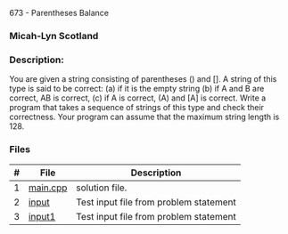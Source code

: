 673 - Parentheses Balance
### Micah-Lyn Scotland
### Description:

You are given a string consisting of parentheses () and []. A string of this type is said to be correct:
(a) if it is the empty string
(b) if A and B are correct, AB is correct,
(c) if A is correct, (A) and [A] is correct.
Write a program that takes a sequence of strings of this type and check their correctness. Your
program can assume that the maximum string length is 128.

### Files

|   #   | File                       | Description                                                |
| :---: | -------------------------- | ---------------------------------------------------------- |
|   1   | [main.cpp](https://github.com/Micah-Lyn/4883-Programming_Techniques-Scotland/blob/master/Assignments/P02/673/main.cpp)     | solution file.                                             |
|   2   | [input](https://github.com/Micah-Lyn/4883-Programming_Techniques-Scotland/blob/master/Assignments/P02/673/input)           | Test input file from problem statement   
|   3   | [input1](https://github.com/Micah-Lyn/4883-Programming_Techniques-Scotland/blob/master/Assignments/P02/673/input1)           | Test input file from problem statement   |
